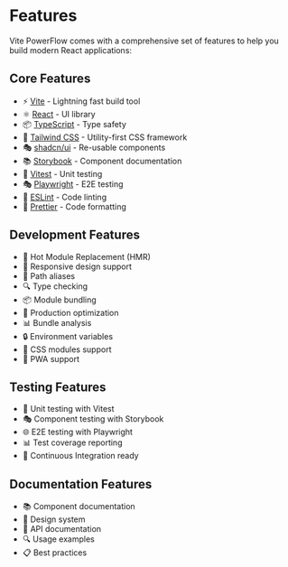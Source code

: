 # Features

Vite PowerFlow comes with a comprehensive set of features to help you build modern React applications:

## Core Features

- ⚡️ [Vite](https://vitejs.dev/) - Lightning fast build tool
- ⚛️ [React](https://reactjs.org/) - UI library
- 📦 [TypeScript](https://www.typescriptlang.org/) - Type safety
- 🎨 [Tailwind CSS](https://tailwindcss.com/) - Utility-first CSS framework
- 🎭 [shadcn/ui](https://ui.shadcn.com/) - Re-usable components
- 📚 [Storybook](https://storybook.js.org/) - Component documentation
- 🧪 [Vitest](https://vitest.dev/) - Unit testing
- 🎭 [Playwright](https://playwright.dev/) - E2E testing
- 📝 [ESLint](https://eslint.org/) - Code linting
- 💅 [Prettier](https://prettier.io/) - Code formatting

## Development Features

- 🔄 Hot Module Replacement (HMR)
- 📱 Responsive design support
- 🎯 Path aliases
- 🔍 Type checking
- 📦 Module bundling
- 🚀 Production optimization
- 📊 Bundle analysis
- 🔒 Environment variables
- 🎨 CSS modules support
- 📱 PWA support

## Testing Features

- 🧪 Unit testing with Vitest
- 🎭 Component testing with Storybook
- 🌐 E2E testing with Playwright
- 📊 Test coverage reporting
- 🔄 Continuous Integration ready

## Documentation Features

- 📚 Component documentation
- 🎨 Design system
- 📝 API documentation
- 🔍 Usage examples
- 📋 Best practices
